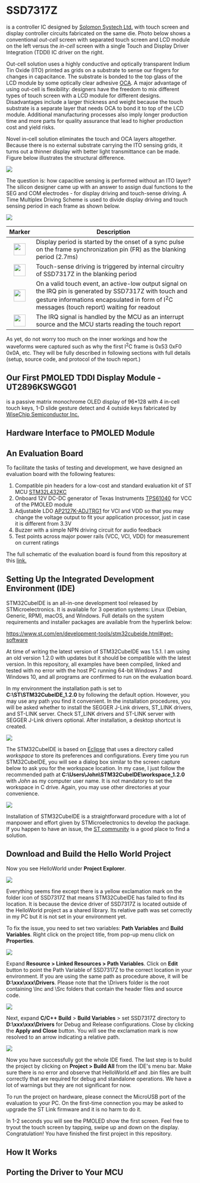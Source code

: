 # SSD7317Z
is a controller IC designed by [Solomon Systech Ltd.](https://www.solomon-systech.com/) with touch screen and display controller circuits fabricated on the same die. Photo below shows a conventional *out-cell* screen with separated touch screen and LCD module on the left versus the *in-cell* screen with a single Touch and Display Driver Integration (TDDI) IC driver on the right.

Out-cell solution uses a highly conductive and optically transparent Indium Tin Oxide (ITO) printed as grids on a substrate to sense our fingers for changes in capacitance. The substrate is bonded to the top glass of the LCD module by some optically clear adhesive [OCA](https://en.wikipedia.org/wiki/Liquid_optically_clear_adhesive). A major advantage of using out-cell is flexibility: designers have the freedom to mix different types of touch screen with a LCD module for different designs. Disadvantages include a larger thickness and weight because the touch substrate is a separate layer that needs OCA to bond it to top of the LCD module. Additional manufacturing processes also imply longer production time and more parts for quality assurance that lead to higher production cost and yield risks.

Novel in-cell solution eliminates the touch and OCA layers altogether. Because there is no external substrate carrying the ITO sensing grids, it turns out a thinner display with better light transmittance can be made. Figure below illustrates the structural difference.

![](./Images/Solomon-Systech-In-Cell-Touch-PMOLED-Technology.png)

The question is: how capacitive sensing is performed without an ITO layer? The silicon designer came up with an answer to assign dual functions to the SEG and COM electrodes - for display driving and touch-sense driving. A Time Multiplex Driving Scheme is used to divide display driving and touch sensing period in each frame as shown below.

![](./Images/Time_Multiplex_Driving_Scheme.png)

|                           Marker                           | Description                                                  |
| :--------------------------------------------------------: | ------------------------------------------------------------ |
| <img src ="./Images/Number_circle_44x44_1.png" width="32"> | Display period is started by the onset of a sync pulse on the frame synchronization pin (FR)  as the blanking period (2.7ms) |
| <img src ="./Images/Number_circle_44x44_2.png" width="32"> | Touch-sense driving is triggered by internal circuitry of SSD7317Z in the blanking period |
| <img src ="./Images/Number_circle_44x44_3.png" width="32"> | On a valid touch event, an active-low output signal on the IRQ pin is generated by SSD7317Z with touch and gesture informations encapsulated in form of I<sup>2</sup>C messages (touch report) waiting for readout |
| <img src ="./Images/Number_circle_44x44_4.png" width="32"> | The IRQ signal is handled by the MCU as an interrupt source and the MCU starts reading the touch report |

As yet, do not worry too much on the inner workings and how the waveforms were captured such as why the first I<sup>2</sup>C frame is 0x53 0xF0 0x0A, etc. They will be fully described in following sections with full details (setup, source code, and protocol of the touch report.)

## Our First PMOLED TDDI Display Module - UT2896KSWGG01

is a passive matrix monochrome OLED display of 96*128 with 4 in-cell touch keys, 1-D slide gesture detect and 4 outside keys fabricated by [WiseChip Semiconductor Inc.](https://www.wisechip.com.tw/en/)

## Hardware Interface to PMOLED Module

## An Evaluation Board

To facilitate the tasks of testing and development, we have designed an evaluation board with the following features:

1. Compatible pin headers for a low-cost and standard evaluation kit of ST MCU [STM32L432KC](https://www.st.com/en/microcontrollers-microprocessors/stm32l432kc.html)
2. Onboard 12V DC-DC generator of Texas Instruments [TPS61040](https://www.ti.com/product/TPS61040) for VCC of the PMOLED module
3. Adjustable LDO [AP2127K-ADJTRG1](https://www.mouser.hk/ProductDetail/Diodes-Incorporated/AP2127K-ADJTRG1/?qs=x6A8l6qLYDB9dJkf7MndUg==) for VCI and VDD so that you may change the voltage output to fit your application processor, just in case it is different from 3.3V
4. Buzzer with a simple NPN driving circuit for audio feedback
5. Test points across major power rails (VCC, VCI, VDD) for measurement on current ratings

The full schematic of the evaluation board is found from this repository at this [link.](./Schematics/UT-2896KSWGG01-WiseChip-EVK-Sch.pdf)

## Setting Up the Integrated Development Environment (IDE)

STM32CubeIDE is an all-in-one development tool released by STMicroelectronics. It is available for 3 operation systems: Linux (Debian, Generic, RPM), macOS, and Windows. Full details on the system requirements and installer packages are available from the hyperlink below:

https://www.st.com/en/development-tools/stm32cubeide.html#get-software

At time of writing the latest version of STM32CubeIDE was 1.5.1. I am using an old version 1.2.0 with updates but it should be compatible with the latest version. In this repository, all examples have been compiled, linked and tested with no error with the host PC running 64-bit Windows 7 and Windows 10, and all programs are confirmed to run on the evaluation board.

In my environment the installation path is set to **C:\ST\STM32CubeIDE_1.2.0** by following the default option. However, you may use any path you find it convenient. In the installation procedures, you will be asked whether to install the SEGGER J-Link drivers, ST_LINK drivers, and ST-LINK server. Check ST_LINK drivers and ST-LINK server with SEGGER J-Link drivers optional. After installation, a desktop shortcut is created.

![](./Images/STM32CubeIDE.png)

The STM32CubeIDE is based on [Eclipse](https://en.wikipedia.org/wiki/Eclipse_(software)) that uses a directory called *workspace* to store its preferences and configurations. Every time you run STM32CubeIDE, you will see a dialog box similar to the screen capture below to ask you for the workspace location. In my case, I just follow the recommended path at **C:\Users\John\STM32CubeIDE\workspace_1.2.0** with *John* as my computer user name. It is not mandatory to set the workspace in C drive. Again, you may use other directories at your convenience.

![](./Images/STM32CubeIDE_workspace.png)

Installation of STM32CubeIDE is a straightforward procedure with a lot of manpower and effort given by STMicroelectronics to develop the package. If you happen to have an issue, the [ST community](https://community.st.com/s/topic/0TO0X000000y2j7WAA/stm32cubeide) is a good place to find a solution.

## Download and Build the Hello World Project

Now you see HelloWorld under **Project Explorer**.

![](./Images/Import_HelloWorld_3.png)



Everything seems fine except there is a yellow exclamation mark on the folder icon of SSD7317Z that means STM32CubeIDE has failed to find its location. It is because the device driver of SSD7317Z is located outside of the HelloWorld project as a shared library. Its relative path was set correctly in my PC but it is not set in your environment yet.

To fix the issue, you need to set two variables: **Path Variables** and **Build Variables**. Right click on the project title, from pop-up menu click on **Properties**.

![](Images/Import_HelloWorld_4.png)

Expand **Resource > Linked Resources > Path Variables**. Click on **Edit** button to point the Path Variable of SSD7317Z to the correct location in your environment. If you are using the same path as procedure above, it will be **D:\xxx\xxx\Drivers**. Please note that the \Drivers folder is the root containing \Inc and \Src folders that contain the header files and source code.

![](Images/Import_HelloWorld_5.png)

Next, expand **C/C++ Build** > **Build Variables** > set SSD7317Z directory to **D:\xxx\xxx\Drivers** for Debug and Release configurations. Close by clicking the **Apply and Close** button. You will see the exclamation mark is now resolved to an arrow indicating a relative path.

![](Images/Import_HelloWorld_6.png)

Now you have successfully got the whole IDE fixed. The last step is to build the project by clicking on **Project > Build All** from the IDE's menu bar. Make sure there is no error and observe that HelloWorld.elf and .bin files are built correctly that are required for debug and standalone operations. We have a lot of warnings but they are not significant for now. 

To run the project on hardware, please connect the MicroUSB port of the evaluation to your PC. On the first-time connection you may be asked to upgrade the ST Link firmware and it is no harm to do it.

In 1-2 seconds you will see the PMOLED show the first screen. Feel free to tryout the touch screen by tapping, swipe up and down on the display. Congratulation! You have finished the first project in this repository.

## How It Works

## Porting the Driver to Your MCU

